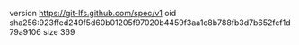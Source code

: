 version https://git-lfs.github.com/spec/v1
oid sha256:923ffed249f5d60b01205f97020b4459f3aa1c8b788fb3d7b652fcf1d79a9106
size 369
